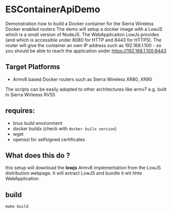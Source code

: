 # ESContainerApiDemo
Demonstration how to build a Docker container for the Sierra Wireless Docker enabled routers
The demo will setup a docker image with a LowJS which is a small version of NodeJS. The WebApplicaiton LowJs provides (and which is accessible under 8080 for HTTP and 8443 for HTTPS).
The router will give the container an own IP address such as 192.168.1.100 - so you should be able to reach the application under https://192.168.1.100:8443

## Target Platforms
- Armv8 based Docker routers such as Sierra Wireless XR80, XR90

The scripts can be easily adopted to other architectures like armv7 e.g. built in Sierra Wirleess RV55 

## requires:
- linux build environment
- docker buildx   (check with ```docker builx version```)
- wget
- openssl for selfsigned certificates

## What does this do ?
this setup will download the __lowjs__ Armv8 implementation from the LowJS distribution webpage. It will extract LowJS and bundle it wit hhte WebApplication

## build
```make build```
